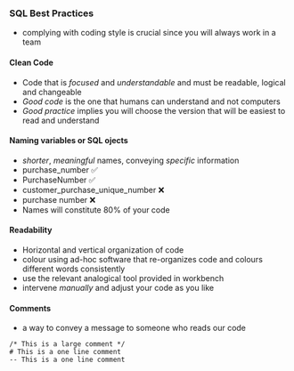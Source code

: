 ### SQL Best Practices
- complying with coding style is crucial since you will always work in a team  
  
#### Clean Code
- Code that is *focused* and *understandable* and must be readable, logical and changeable
- *Good code* is the one that humans can understand and not computers
- *Good practice* implies you will choose the version that will be easiest to read and understand  

#### Naming variables or SQL ojects
- *shorter*, *meaningful* names, conveying *specific* information
- purchase_number ✅
- PurchaseNumber ✅
- customer_purchase_unique_number ❌
- purchase number ❌
- Names will constitute 80% of your code  
#### Readability
- Horizontal and vertical organization of code
- colour using ad-hoc software that re-organizes code and colours different words consistently
- use the relevant analogical tool provided in workbench
- intervene *manually* and adjust your code as you like  
#### Comments
- a way to convey a message to someone who reads our code  
```
/* This is a large comment */
# This is a one line comment
-- This is a one line comment
```